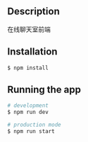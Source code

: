 ## Description

在线聊天室前端

## Installation

```bash
$ npm install
```

## Running the app

```bash
# development
$ npm run dev

# production mode
$ npm run start
```